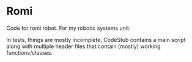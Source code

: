 # Romi

Code for romi robot. For my robotic systems unit.

In tests, things are mostly incomplete, CodeStub contains a main script along with multiple header files that contain (mostly) working functions/classes.
